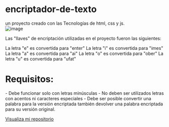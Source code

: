 # encriptador-de-texto
un proyecto creado con las Tecnologías de html, css y js.
<br>
![image](https://user-images.githubusercontent.com/67556389/212751662-5450a5b2-e053-4b4e-b996-9f4e5cbd9458.png)
<br>

Las "llaves" de encriptación utilizadas en el proyecto fueron las siguientes:

La letra "e" es convertida para "enter"
La letra "i" es convertida para "imes"
La letra "a" es convertida para "ai"
La letra "o" es convertida para "ober"
La letra "u" es convertida para "ufat"


<h1>Requisitos:</h1>
- Debe funcionar solo con letras minúsculas
- No deben ser utilizados letras con acentos ni caracteres especiales
- Debe ser posible convertir una palabra para la versión encriptada también devolver una palabra encriptada para su versión original.

<a href="https://jesidd.github.io/encriptador-de-texto/">Visualiza mi repositorio</a>
